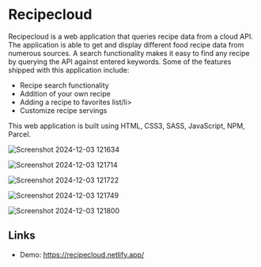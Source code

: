 <h1>Recipecloud</h1>

Recipecloud is a web application that queries recipe data from a cloud API. The application is able to get and display different food recipe data from numerous sources. A search functionality makes it easy to find any recipe by querying the API against entered keywords. Some of the features shipped with this application include:

<ul>
  <li>Recipe search functionality</li>
  <li>Addition of your own recipe</li>
  <li>Adding a recipe to favorites list/li>
  <li>Customize recipe servings</li>
</ul>

This web application is built using HTML, CSS3, SASS, JavaScript, NPM, Parcel.

![Screenshot 2024-12-03 121634](https://github.com/user-attachments/assets/7244f564-9285-4b78-81a8-47f6fb0e2ff0)

![Screenshot 2024-12-03 121714](https://github.com/user-attachments/assets/fddd833d-ff2d-4420-b431-c50bb1ae795e)

![Screenshot 2024-12-03 121722](https://github.com/user-attachments/assets/bed17846-a74a-4a35-8664-5db2dae8d440)

![Screenshot 2024-12-03 121749](https://github.com/user-attachments/assets/a879168c-5936-46d6-a5d4-a3bd1dc84861)

![Screenshot 2024-12-03 121800](https://github.com/user-attachments/assets/d020b39a-fc5a-48bc-9a97-68bc7379127d)







<h2>Links</h2>

<ul>
  <li>Demo: <a href="https://recipecloud.netlify.app/" target="_blank">https://recipecloud.netlify.app/</a></li>
</ul>
